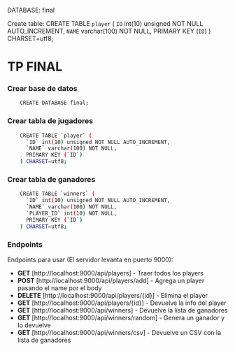 DATABASE: final

Create table:
CREATE TABLE `player` (
  `ID` int(10) unsigned NOT NULL AUTO_INCREMENT,
  `NAME` varchar(100) NOT NULL,
  PRIMARY KEY (`ID`)
) CHARSET=utf8;

# TP FINAL

### Crear base de datos 
```bash
    CREATE DATABASE final;
```

### Crear tabla de jugadores 
```bash
    CREATE TABLE `player` (
	  `ID` int(10) unsigned NOT NULL AUTO_INCREMENT,
	  `NAME` varchar(100) NOT NULL,
	  PRIMARY KEY (`ID`)
	) CHARSET=utf8;
```

### Crear tabla de ganadores 
```bash
    CREATE TABLE `winners` (
	  `ID` int(10) unsigned NOT NULL AUTO_INCREMENT,
	  `NAME` varchar(100) NOT NULL,
	  `PLAYER_ID` int(10) NOT NULL,
	  PRIMARY KEY (`ID`)
	) CHARSET=utf8;
```

### Endpoints

Endpoints para usar (El servidor levanta en puerto 9000):

* **GET** [http://localhost:9000/api/players] - Traer todos los players
* **POST** [http://localhost:9000/api/players/add] - Agrega un player pasando el name por el body
* **DELETE** [http://localhost:9000/api/players/{id}] - Elimina el player
* **GET** [http://localhost:9000/api/players/{id}] - Devuelve la info del player
* **GET** [http://localhost:9000/api/winners] - Devuelve la lista de ganadores
* **GET** [http://localhost:9000/api/winners/random] - Genera un ganador y lo devuelve
* **GET** [http://localhost:9000/api/winners/csv] - Devuelve un CSV con la lista de ganadores